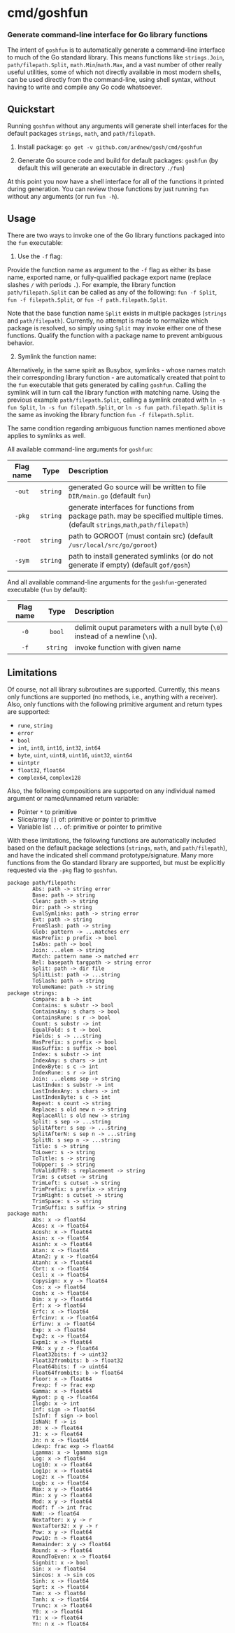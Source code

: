  # cmd/goshfun
 ### Generate command-line interface for Go library functions

The intent of `goshfun` is to automatically generate a command-line interface to much of the Go standard library. This means functions like `strings.Join`, `path/filepath.Split`, `math.Min`/`math.Max`, and a vast number of other really useful utilities, some of which not directly available in most modern shells, can be used directly from the command-line, using shell syntax, without having to write and compile any Go code whatsoever.

## Quickstart

Running `goshfun` without any arguments will generate shell interfaces for the default packages `strings`, `math`, and `path/filepath`.

1. Install package: `go get -v github.com/ardnew/gosh/cmd/goshfun`

2. Generate Go source code and build for default packages: `goshfun` (by default this will generate an executable in directory `./fun`)

At this point you now have a shell interface for all of the functions it printed during generation. You can review those functions by just running `fun` without any arguments (or run `fun -h`).

## Usage

There are two ways to invoke one of the Go library functions packaged into the `fun` executable:

1. Use the `-f` flag:

Provide the function name as argument to the `-f` flag as either its base name, exported name, or fully-qualified package export name (replace slashes `/` with periods `.`). For example, the library function `path/filepath.Split` can be called as any of the following: `fun -f Split`, `fun -f filepath.Split`, or `fun -f path.filepath.Split`. 

Note that the base function name `Split` exists in multiple packages (`strings` and `path/filepath`). Currently, no attempt is made to normalize which package is resolved, so simply using `Split` may invoke either one of these functions. Qualify the function with a package name to prevent ambiguous behavior.

2. Symlink the function name:

Alternatively, in the same spirit as Busybox, symlinks - whose names match their corresponding library function - are automatically created that point to the `fun` executable that gets generated by calling `goshfun`. Calling the symlink will in turn call the library function with matching name. Using the previous example `path/filepath.Split`, calling a symlink created with `ln -s fun Split`, `ln -s fun filepath.Split`, or `ln -s fun path.filepath.Split` is the same as invoking the library function `fun -f filepath.Split`.

The same condition regarding ambiguous function names mentioned above applies to symlinks as well.

All available command-line arguments for `goshfun`:

|Flag name|Type|Description|
|:--:|:--:|:----------|
|`-out`|`string`|generated Go source will be written to file `DIR/main.go` (default `fun`)|
|`-pkg`|`string`|generate interfaces for functions from package path. may be specified multiple times. (default `strings`,`math`,`path/filepath`)|
|`-root`|`string`|path to GOROOT (must contain src) (default `/usr/local/src/go/goroot`)|
|`-sym`|`string`|path to install generated symlinks (or do not generate if empty) (default `gof/gosh`)|

And all available command-line arguments for the `goshfun`-generated executable (`fun` by default):

|Flag name|Type|Description|
|:--:|:--:|:----------|
|`-0`|`bool`|delimit ouput parameters with a null byte (`\0`) instead of a newline (`\n`).|
|`-f`|`string`|invoke function with given name|

## Limitations

Of course, not all library subroutines are supported. Currently, this means only functions are supported (no methods, i.e., anything with a receiver). Also, only functions with the following primitive argument and return types are supported:

- `rune`, `string`
- `error`
- `bool` 
- `int`, `int8`, `int16`, `int32`, `int64`
- `byte`, `uint`, `uint8`, `uint16`, `uint32`, `uint64`
- `uintptr`
- `float32`, `float64`
- `complex64`, `complex128`

Also, the following compositions are supported on any individual named argument or named/unnamed return variable:

- Pointer `*` to primitive 
- Slice/array `[]` of: primitive or pointer to primitive
- Variable list `...` of: primitive or pointer to primitive

With these limitations, the following functions are automatically included based on the default package selections (`strings`, `math`, and `path/filepath`), and have the indicated shell command prototype/signature. Many more functions from the Go standard library are supported, but must be explicitly requested via the `-pkg` flag to `goshfun`.

```
package path/filepath:
        Abs: path -> string error
        Base: path -> string
        Clean: path -> string
        Dir: path -> string
        EvalSymlinks: path -> string error
        Ext: path -> string
        FromSlash: path -> string
        Glob: pattern -> ...matches err
        HasPrefix: p prefix -> bool
        IsAbs: path -> bool
        Join: ...elem -> string
        Match: pattern name -> matched err
        Rel: basepath targpath -> string error
        Split: path -> dir file
        SplitList: path -> ...string
        ToSlash: path -> string
        VolumeName: path -> string
package strings:
        Compare: a b -> int
        Contains: s substr -> bool
        ContainsAny: s chars -> bool
        ContainsRune: s r -> bool
        Count: s substr -> int
        EqualFold: s t -> bool
        Fields: s -> ...string
        HasPrefix: s prefix -> bool
        HasSuffix: s suffix -> bool
        Index: s substr -> int
        IndexAny: s chars -> int
        IndexByte: s c -> int
        IndexRune: s r -> int
        Join: ...elems sep -> string
        LastIndex: s substr -> int
        LastIndexAny: s chars -> int
        LastIndexByte: s c -> int
        Repeat: s count -> string
        Replace: s old new n -> string
        ReplaceAll: s old new -> string
        Split: s sep -> ...string
        SplitAfter: s sep -> ...string
        SplitAfterN: s sep n -> ...string
        SplitN: s sep n -> ...string
        Title: s -> string
        ToLower: s -> string
        ToTitle: s -> string
        ToUpper: s -> string
        ToValidUTF8: s replacement -> string
        Trim: s cutset -> string
        TrimLeft: s cutset -> string
        TrimPrefix: s prefix -> string
        TrimRight: s cutset -> string
        TrimSpace: s -> string
        TrimSuffix: s suffix -> string
package math:
        Abs: x -> float64
        Acos: x -> float64
        Acosh: x -> float64
        Asin: x -> float64
        Asinh: x -> float64
        Atan: x -> float64
        Atan2: y x -> float64
        Atanh: x -> float64
        Cbrt: x -> float64
        Ceil: x -> float64
        Copysign: x y -> float64
        Cos: x -> float64
        Cosh: x -> float64
        Dim: x y -> float64
        Erf: x -> float64
        Erfc: x -> float64
        Erfcinv: x -> float64
        Erfinv: x -> float64
        Exp: x -> float64
        Exp2: x -> float64
        Expm1: x -> float64
        FMA: x y z -> float64
        Float32bits: f -> uint32
        Float32frombits: b -> float32
        Float64bits: f -> uint64
        Float64frombits: b -> float64
        Floor: x -> float64
        Frexp: f -> frac exp
        Gamma: x -> float64
        Hypot: p q -> float64
        Ilogb: x -> int
        Inf: sign -> float64
        IsInf: f sign -> bool
        IsNaN: f -> is
        J0: x -> float64
        J1: x -> float64
        Jn: n x -> float64
        Ldexp: frac exp -> float64
        Lgamma: x -> lgamma sign
        Log: x -> float64
        Log10: x -> float64
        Log1p: x -> float64
        Log2: x -> float64
        Logb: x -> float64
        Max: x y -> float64
        Min: x y -> float64
        Mod: x y -> float64
        Modf: f -> int frac
        NaN: -> float64
        Nextafter: x y -> r
        Nextafter32: x y -> r
        Pow: x y -> float64
        Pow10: n -> float64
        Remainder: x y -> float64
        Round: x -> float64
        RoundToEven: x -> float64
        Signbit: x -> bool
        Sin: x -> float64
        Sincos: x -> sin cos
        Sinh: x -> float64
        Sqrt: x -> float64
        Tan: x -> float64
        Tanh: x -> float64
        Trunc: x -> float64
        Y0: x -> float64
        Y1: x -> float64
        Yn: n x -> float64
```
